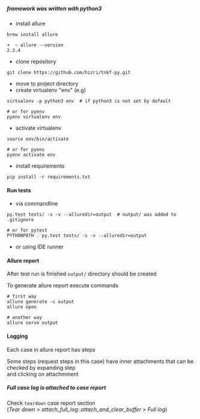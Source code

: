  ##### framework was written with python3 #####

 - install allure
```
brew install allure
```

````
➜  ~ allure --version
2.3.4
````

 - clone repository
```
git clone https://github.com/hizri/tnkf-py.git
```
 - move to project directory
 - create virtualenv "env" (e.g)
```
virtualenv -p python3 env  # if python3 is not set by default

# or for pyenv
pyenv virtualenv env
```
 - activate virtualenv
```
source env/bin/activate

# or for pyenv
pyenv activate env
```

 - install requirements
 ```
 pip install -r requirements.txt
```

 #### Run tests ####
 - via commandline
```
py.test tests/ -s -v --alluredir=output  # output/ was added to .gitignore

# or for pytest
PYTHONPATH . py.test tests/ -s -v --alluredir=output
```

 - or using IDE runner
 
 #### Allure report ####
 
 After test run is finished `output/` directory should be created
 
 To generate allure report execute commands

```
# first way
allure generate -c output
allure open

# another way
allure serve output 
```
 
 #### Logging ####
 
Each case in allure report has steps

Some steps (request steps in this case) have inner attachments that can be checked by expanding step<br>
and clicking on attachmment<br>

 ##### Full case log is attached to case report #####
Check `teardown` case report section<br>
(*Tear down > attach_full_log::attach_and_clear_buffer > Full log*)


